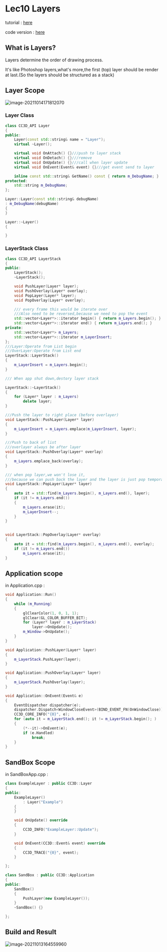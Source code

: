 # Lec10 Layers

tutorial : [here](https://www.youtube.com/watch?v=_Kj6BSfM6P4&list=PLlrATfBNZ98dC-V-N3m0Go4deliWHPFwT&index=13)

code version : [here](https://github.com/Graphic-researcher/Crosa-Conty-3D/tree/5a1bc8cbae8e5f6d95184be29e3006b0ff464853/HTC/Project/Crosa-Conty-3D/Crosa-Conty-3D)

## What is Layers?

Layers determine the order of drawing process.

It's like Photoshop layers,what's more,the first (top) layer should be render at last.(So the layers should be structured as a stack)

## Layer Scope

![image-20211014171812070](https://i.loli.net/2021/10/14/c4GHRaDhSprJATV.png)

### Layer Class

```c++
class CC3D_API Layer
{
public:
	Layer(const std::string& name = "Layer");
	virtual ~Layer();

	virtual void OnAttach() {}///push to layer stack
	virtual void OnDetach() {}///remove
	virtual void OnUpdate() {}///call when layer update
	virtual void OnEvent(Event& event) {}///get event send to layer

	inline const std::string& GetName() const { return m_DebugName; }
protected:
	std::string m_DebugName;
};

Layer::Layer(const std::string& debugName)
: m_DebugName(debugName)
{
}

Layer::~Layer()
{

}
```

### LayerStack Class

```c++
class CC3D_API LayerStack
{
public:
	LayerStack();
	~LayerStack();

	void PushLayer(Layer* layer);
	void PushOverlay(Layer* overlay);
	void PopLayer(Layer* layer);
	void PopOverlay(Layer* overlay);

	/// every frame this would be iterate over	
	///Also need to be reversed,because we need to pop the event
	std::vector<Layer*>::iterator begin() { return m_Layers.begin(); }
	std::vector<Layer*>::iterator end() { return m_Layers.end(); }
private:		
	std::vector<Layer*> m_Layers;
	std::vector<Layer*>::iterator m_LayerInsert;
};
///Layer:Operate from List begin
///OverLayer:Operate from List end
LayerStack::LayerStack()
{
	m_LayerInsert = m_Layers.begin();
}

/// When app shut down,destory layer stack

LayerStack::~LayerStack()
{
	for (Layer* layer : m_Layers)
		delete layer;
}

///Push the layer to right place (before overlayer)
void LayerStack::PushLayer(Layer* layer)
{
	m_LayerInsert = m_Layers.emplace(m_LayerInsert, layer);
}

///Push to back of list
///overlayer always be after layer
void LayerStack::PushOverlay(Layer* overlay)
{
	m_Layers.emplace_back(overlay);
}

/// when pop layer,we won't lose it,
///because we can push back the layer and the layer is just pop temporally
void LayerStack::PopLayer(Layer* layer)
{
	auto it = std::find(m_Layers.begin(), m_Layers.end(), layer);
	if (it != m_Layers.end())
	{
		m_Layers.erase(it);
		m_LayerInsert--;
	}
}

 
void LayerStack::PopOverlay(Layer* overlay)
{
	auto it = std::find(m_Layers.begin(), m_Layers.end(), overlay);
	if (it != m_Layers.end())
		m_Layers.erase(it);
}
```

## Application scope

in Application.cpp :

```c++
void Application::Run()
{
	while (m_Running)
	{
		glClearColor(1, 0, 1, 1);
		glClear(GL_COLOR_BUFFER_BIT);
		for (Layer* layer : m_LayerStack)
			layer->OnUpdate();
		m_Window->OnUpdate();
	}
}

void Application::PushLayer(Layer* layer)
{
	m_LayerStack.PushLayer(layer);
}

void Application::PushOverlay(Layer* layer)
{
	m_LayerStack.PushOverlay(layer);
}

void Application::OnEvent(Event& e)
{
	EventDispatcher dispatcher(e);
	dispatcher.Dispatch<WindowCloseEvent>(BIND_EVENT_FN(OnWindowClose));
	CC3D_CORE_INFO("{0}", e);
	for (auto it = m_LayerStack.end(); it != m_LayerStack.begin(); )
	{
		(*--it)->OnEvent(e);
		if (e.Handled)
			break;
	}
}
```

## SandBox Scope 

in SandBoxApp.cpp :

```c++
class ExampleLayer : public CC3D::Layer
{
public:
	ExampleLayer()
		: Layer("Example")
	{
	}

	void OnUpdate() override
	{
		CC3D_INFO("ExampleLayer::Update");
	}

	void OnEvent(CC3D::Event& event) override
	{
		CC3D_TRACE("{0}", event);
	}

};

class SandBox : public CC3D::Application
{
public:
	SandBox()
	{
		PushLayer(new ExampleLayer());
	}
	~SandBox() {}

};
```

## Build and Result

![image-20211013164559960](https://i.loli.net/2021/10/13/MsjV3hKq7gUtGD2.png)